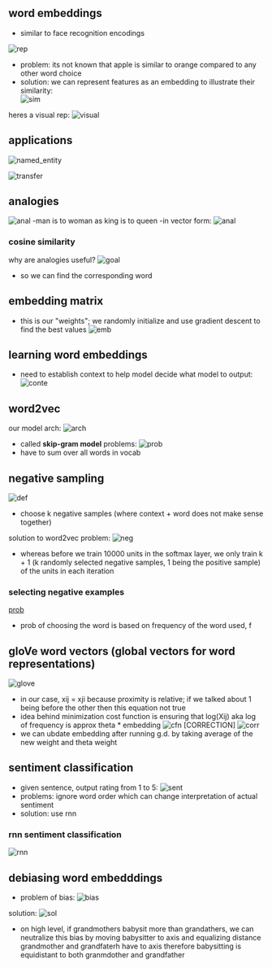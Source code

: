 ## word embeddings
- similar to face recognition encodings 

![rep](https://i.gyazo.com/eb0d5319003b1a8eebb1894bc85d38ef.png)
  - problem: its not known that apple is similar to orange compared to any other word choice
  - solution: we can represent features as an embedding to illustrate their similarity:  
![sim](https://i.gyazo.com/e6da4a714b8079d01bc9ee51ec623950.png)

heres a visual rep:
![visual](https://i.gyazo.com/b500be6bcde0445647df852405732f7d.png)

## applications
![named_entity](https://i.gyazo.com/5cad4039733b337ed72144a1de303514.png)

![transfer](https://i.gyazo.com/4b784647af101450ce8d65afd2c65163.png)

## analogies
![anal](https://i.gyazo.com/78ba470404329d1197f7dcf074611240.png)
  -man is to woman as king is to queen
  -in vector form:
 ![anal](https://i.gyazo.com/d1a4dc1bbaeb45d3f78f86c753a69528.png)

### cosine similarity
why are analogies useful?
![goal](https://i.gyazo.com/a60b27f9e1b896d6de31c6cbf93d447a.png)
  - so we can find the corresponding word 
 
## embedding matrix
  - this is our "weights"; we randomly initialize and use gradient descent to find the best values
![emb](https://i.gyazo.com/bd65097f74e67046da2f93552825c7e7.png)

## learning word embeddings
  - need to establish context to help model decide what model to output:
![conte](https://i.gyazo.com/ad9cbaf1a3655daa371057ff22143d2c.png)

## word2vec
our model arch:
![arch](https://i.gyazo.com/b1f881fe0325cc494cd6100b7e6341a8.png)
  - called **skip-gram model**
problems:
![prob](https://i.gyazo.com/9d1fe1dd00478caeb6b88a89c7a97e52.png)
  - have to sum over all words in vocab
  
## negative sampling
![def](https://i.gyazo.com/a7f58882480b346f459f72d2cdece312.png)
  - choose k negative samples (where context + word does not make sense together)
  
solution to word2vec problem:
![neg](https://i.gyazo.com/8eb9a78e940e096e4ab9a6dc7e5728c2.png)
  - whereas before we train 10000 units in the softmax layer, we only train k + 1 (k randomly selected negative samples, 1 being the positive sample) of the units in each iteration

### selecting negative examples
[prob](https://i.gyazo.com/4f4217d56ff3329bdf5e02bcc62b6bbb.png)
  - prob of choosing the word is based on frequency of the word used, f
    
## gloVe word vectors (global vectors for word representations)
![glove](https://i.gyazo.com/c1461515f59686bc9d9390c1f84c86c8.png)
  - in our case, xij = xji because proximity is relative; if we talked about 1 being before the other then this equation not true
  - idea behind minimization cost function is ensuring that log(Xij) aka log of frequency is approx theta * embedding
![cfn](https://i.gyazo.com/7791de06cb024d99c4635ad0a1208b01.png)
[CORRECTION]
![corr](https://d3c33hcgiwev3.cloudfront.net/imageAssetProxy.v1/Wb1_QMhfEemRPArJHNevzg_678507a1c83ea1d6ad8dcf1b481a705a_Glove.png?expiry=1597968000000&hmac=cMDj5_b85bpuFmEwb1BMGk4OdH7V08LfloztNjdB_64)
  - we can ubdate embedding after running g.d. by taking average of the new weight and theta weight
  
## sentiment classification
  - given sentence, output rating from 1 to 5:
![sent](https://i.gyazo.com/02eb72b0b31b85d11f2c69a1a248f967.png)
  - problems: ignore word order which can change interpretation of actual sentiment
  - solution: use rnn
### rnn sentiment classification
![rnn](https://i.gyazo.com/b59410698daf28895bd3bfab0a645ee5.png)

## debiasing word embedddings
  - problem of bias: 
![bias](https://i.gyazo.com/d9681076524a8f42caa93f678b4e1cf3.png)

solution:
![sol](https://i.gyazo.com/d64a5e9235eb9a01e857df0af1f01a5c.png)
  - on high level, if grandmothers babysit more than grandathers, we can neutralize this bias by moving babysitter to axis and equalizing distance grandmother and grandfaterh have to axis therefore babysitting is equidistant to both granmdother and grandfather
